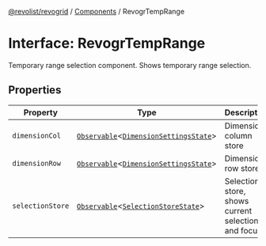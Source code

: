 [@revolist/revogrid](README.md) / [Components](Namespace.Components.md) / RevogrTempRange

# Interface: RevogrTempRange

Temporary range selection component. Shows temporary range selection.

## Properties

| Property | Type | Description | Defined in |
| ------ | ------ | ------ | ------ |
| `dimensionCol` | [`Observable`](TypeAlias.Observable.md)\<[`DimensionSettingsState`](Interface.DimensionSettingsState.md)\> | Dimension column store | [src/components.d.ts:666](https://github.com/revolist/revogrid/blob/65763a3c3cbba79c84cbcd4109976d8fec48b078/src/components.d.ts#L666) |
| `dimensionRow` | [`Observable`](TypeAlias.Observable.md)\<[`DimensionSettingsState`](Interface.DimensionSettingsState.md)\> | Dimension row store | [src/components.d.ts:670](https://github.com/revolist/revogrid/blob/65763a3c3cbba79c84cbcd4109976d8fec48b078/src/components.d.ts#L670) |
| `selectionStore` | [`Observable`](TypeAlias.Observable.md)\<[`SelectionStoreState`](TypeAlias.SelectionStoreState.md)\> | Selection store, shows current selection and focus | [src/components.d.ts:674](https://github.com/revolist/revogrid/blob/65763a3c3cbba79c84cbcd4109976d8fec48b078/src/components.d.ts#L674) |
